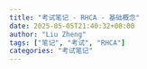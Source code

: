 ```yaml
---
title: "考试笔记 - RHCA - 基础概念"
date: 2025-05-05T21:40:32+08:00
author: "Liu Zheng"
tags: ["笔记", "考试", "RHCA"]
categories: "考试笔记"
---
```


